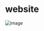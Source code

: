 # website

![image](https://github.com/user-attachments/assets/874387cf-bbc0-4443-9266-f1fb49c1fdcc)
